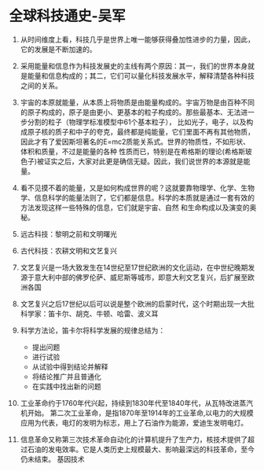 # 全球科技通史-吴军
1. 从时间维度上看，科技几乎是世界上唯一能够获得叠加性进步的力量，因此，它的发展是不断加速的。

2. 采用能量和信息作为科技发展史的主线有两个原因：其一，我们的世界本身就是能量和信息构成的；其二，它们可以量化科技发展水平，解释清楚各种科技之间的关系。

3. 宇宙的本原就能量，从本质上将物质是由能量构成的。宇宙万物是由百种不同的原子构成的，原子是由更小、更基本的粒子构成的。那些最基本、无法进一步分割的粒子（物理学标准模型中61个基本粒子），
比如光子，电子，以及构成原子核的质子和中子的夸克，最终都是纯能量，它们里面不再有其他物质，因此才有了爱因斯坦著名的E=mc2质能关系式。世界的物质性，不如形状、体积和质量，不过是能量的各种
性质而已，特别是在希格斯的理论(希格斯玻色子)被证实之后，大家对此更是确信无疑。因此，我们说世界的本源就是能量。

4. 看不见摸不着的能量，又是如何构成世界的呢？这就要靠物理学、化学、生物学、信息科学的能量法则了，它们都是信息。科学的本质就是通过一套有效的方法发现这样一些特殊的信息，它们就是宇宙、自然
和生命构成以及演变的奥秘。

5. 远古科技：黎明之前和文明曙光

6. 古代科技：农耕文明和文艺复兴

7. 文艺复兴是一场大致发生在14世纪至17世纪欧洲的文化运动，在中世纪晚期发源于意大利中部的佛罗伦萨、威尼斯等城市，即意大利文艺复兴，后扩展至欧洲各国

8. 文艺复兴之后17世纪以后可以说是整个欧洲的启蒙时代，这个时期出现一大批科学家：笛卡尔、胡克、牛顿、哈雷、波义耳 

9. 科学方法论，笛卡尔将科学发展的规律总结为：
   - 提出问题
   - 进行试验
   - 从试验中得到结论并解释
   - 将结论推广并且普通化
   - 在实践中找出新的问题

10. 工业革命约于1760年代兴起，持续到1830年代至1840年代，从瓦特改进蒸汽机开始。
第二次工业革命，是指1870年至1914年的工业革命,以电力的大规模应用为代表，电灯的发明为标志，用上了石油作为能源，爱迪生发明电灯。

11. 信息革命又称第三次技术革命自动化的计算机提升了生产力，核技术提供了超过石油的发电效率。它是人类历史上规模最大、影响最深远的科技革命，至今仍未结束。
基因技术
